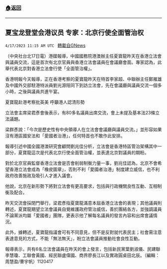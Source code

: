 ###  [:house:返回](README.md)
---


## 夏宝龙登堂会港议员  专家：北京行使全面管治权
`4/17/2023 11:15 AM UTC ` [轉載自GNews](https://gnews.org/articles/1200369)


（中央社台北17日電）港媒報導，中國國務院港澳辦主任夏寶龍昨天在香港立法會與議員交流，這是首次有北京官員與香港立法會議員在會議廳會面。專家認為，此舉代表北京對香港立法會行使「全面管治權」。

香港明報今天報導，正在香港考察的夏寶龍昨天在特首李家超、中聯辦主任鄭雁雄及中國外交部駐港特派員劉光源陪同下到訪立法會，先在會議廳與議員交流一個多小時，之後與議員共進午宴。

夏寶龍赴港考察批英美 呼籲港人認清形勢

立法會主席梁君彥會後表示，有80多名議員出席交流，會上未提及基本法23條立法議題。

梁群彥說：「今次是歷史性有中央領導人在立法會會議廳與議員交流。」並形容如果沒有港區國安法和「愛國者治港」，任何特首也不敢作此安排。

報導引述中國全國港澳研究會顧問劉兆佳分析，立法會是香港特區管治架構其中一部分，夏寶龍這次是代表北京行使全面管治權，並表達北京對議員的期盼。

對於北京官員監督香港立法會是否會削弱制衡力量一事，劉兆佳認為，北京不會希望香港立法會成為「橡皮圖章」，否則不利「愛國者治港」制度建立威信，也不利政府改善施政及吸引人才進入議會。

他說，北京在新形勢下將對立法會有更高要求，包括與行政機關良性互動、互相制衡及配合。

昨天交流會採閉門舉行，梁君彥指夏寶龍滿意本屆香港立法會的表現；其他議員則轉述，夏寶龍期望立法會議員自覺維護政府管治威信，善於團結各方，並強調議員不論黨派均屬「愛國者」團隊，更表示他了解每名議員的發言內容和出席會議情況。

此外，據轉述，夏寶龍指議會可有不同意見，但不是反對就代表民主；社會需注意表達意見的方式，不能「無法無天」，盼立法會議員推動社會良性互動。

報導表示，共有6名立法會議員在昨天的會上發言，包括新民黨葉劉淑儀、民建聯李慧瓊、工聯會黃國、經民聯盧偉國、商界廖長江以及實政圓桌田北辰。（編輯：周慧盈/曹宇帆）1120417

